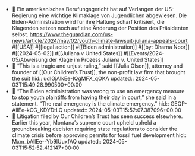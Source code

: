 - 📝 Ein amerikanisches Berufungsgericht hat auf Verlangen der US-Regierung eine wichtige Klimaklage von Jugendlichen abgewiesen. Die Biden-Administration wird für ihre Haltung scharf kritisiert, die Klagenden setzen noch auf eine Änderung der Position des Präsidenten selbst. https://www.theguardian.com/us-news/article/2024/may/02/youth-climate-lawsuit-juliana-appeals-court #[[USA]] #[[legal action]] #[[Biden administration]] #[[by: Dharna Noor]] #[[2024-05-02]] #[[Juliana v United States]] #[[Events/2024-05/Abweisung der Klage im Prozess Juliana v. United States]]
- 📌 “This is a tragic and unjust ruling,” said [[Julia Olson]], attorney and founder of [[Our Children’s Trust]], the non-profit law firm that brought the suit
  hid:: udIGjAlkEe-IQgMFX_qOKA
  updated:: 2024-05-03T15:49:28.990500+00:00
- 📌 “The Biden administration was wrong to use an emergency measure to stop youth plaintiffs from having their day in court,” she said in a statement. “The real emergency is the climate emergency.”
  hid:: GEQP-AllEe-kCG_KDYDtLQ
  updated:: 2024-05-03T15:52:07.387096+00:00
- 📌 Litigation filed by Our Children’s Trust has seen success elsewhere. Earlier this year, Montana’s supreme court upheld upheld a groundbreaking decision requiring state regulations to consider the climate crisis before approving permits for fossil fuel development
  hid:: Mxm_bAllEe--Yb9IUuxfAQ
  updated:: 2024-05-03T15:52:52.412147+00:00